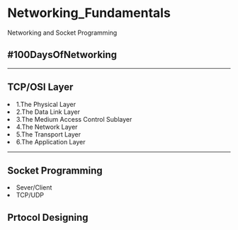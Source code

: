 # Networking_Fundamentals
Networking and Socket Programming
<h2>#100DaysOfNetworking</h2>
<hr>
<h2>TCP/OSI Layer</h2>
<li>1.The Physical Layer</li>
<li>2.The Data Link Layer</li>
<li>3.The Medium Access Control Sublayer</li>
<li>4.The Network Layer</li>
<li>5.The Transport Layer</li>
<li>6.The Application Layer</li>
<hr>
<h2>Socket Programming</h2>
<li>Sever/Client</li>
<li>TCP/UDP</li>
<h2>Prtocol Designing</h2>
